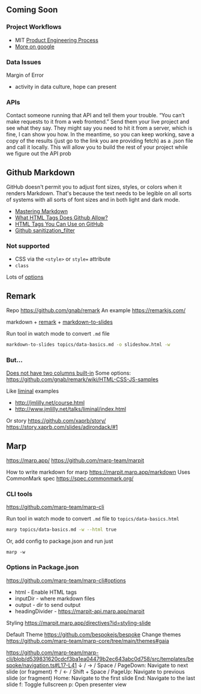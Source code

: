 


## Coming Soon




### Project Workflows

- MIT [Product Engineering Process](https://web.mit.edu/2.009/www/project/projectWorkflow.html)
- [More on google](https://www.google.com/search?q=developer%20workflows&tbm=isch&safe=off&tbs=rimg:CVkeOa3aHmx9YXKocheSM3kv&bih=1066&biw=1920&rlz=1C5CHFA_enUS903US909&hl=en&sa=X&ved=0CAIQrnZqFwoTCJiNgrqMpvACFQAAAAAdAAAAABAW#imgrc=yRI8meETsK-lNM)





### Data Issues

Margin of Error
- activity in data culture, hope can present



### APIs

Contact someone running that API and tell them your trouble. “You can’t make requests to it from a web frontend.” Send them your live project and see what they say. They might say you need to hit it from a server, which is fine, I can show you how.
In the meantime, so you can keep working, save a copy of the results (just go to the link you are providing fetch) as a .json file and call it locally. This will allow you to build the rest of your project while we figure out the API prob







## Github Markdown

GitHub doesn't permit you to adjust font sizes, styles, or colors when it renders Markdown. That's because the text needs to be legible on all sorts of systems with all sorts of font sizes and in both light and dark mode.

- [Mastering Markdown](https://guides.github.com/features/mastering-markdown/)
- [What HTML Tags Does Github Allow?](https://gist.github.com/coolaj86/89821fe046623d5503ce5c4133e70506)
- [HTML Tags You Can Use on GitHub](https://gist.github.com/seanh/13a93686bf4c2cb16e658b3cf96807f2)
- [Github sanitization_filter](https://github.com/gjtorikian/html-pipeline/blob/main/lib/html/pipeline/sanitization_filter.rb#L44-L106)

### Not supported
- CSS via the `<style>` or `style=` attribute
- `class`











Lots of [options](https://gist.github.com/johnloy/27dd124ad40e210e91c70dd1c24ac8c8)



## Remark

Repo https://github.com/gnab/remark
An example https://remarkjs.com/

markdown + [remark](https://github.com/gnab/remark) + [markdown-to-slides](https://github.com/partageit/markdown-to-slides)

Run tool in watch mode to convert `.md` file
```bash
markdown-to-slides topics/data-basics.md -o slideshow.html -w
```

### But...

[Does not have two columns built-in](https://github.com/gnab/remark/wiki/Markdown#content-classes)
Some options:
https://github.com/gnab/remark/wiki/HTML-CSS-JS-samples



Like [liminal](https://github.com/jonathanlilly/liminal)
examples
- http://jmlilly.net/course.html
- http://www.jmlilly.net/talks/liminal/index.html


Or story
https://github.com/xaprb/story/
https://story.xaprb.com/slides/adirondack/#1







## Marp

https://marp.app/
https://github.com/marp-team/marpit

How to write markdown for marp https://marpit.marp.app/markdown
Uses CommonMark spec https://spec.commonmark.org/



### CLI tools
https://github.com/marp-team/marp-cli

Run tool in watch mode to convert `.md` file to `topics/data-basics.html`
```bash
marp topics/data-basics.md -w --html true
```

Or, add config to package.json and run just
```
marp -w
```


### Options in Package.json
https://github.com/marp-team/marp-cli#options

- html - Enable HTML tags
- inputDir - where markdown files
- output - dir to send output
- headingDivider - https://marpit-api.marp.app/marpit


Styling
https://marpit.marp.app/directives?id=styling-slide



Default Theme
https://github.com/bespokejs/bespoke
Change themes
https://github.com/marp-team/marp-core/tree/main/themes#gaia



https://github.com/marp-team/marp-cli/blob/d539831620cdcf3ba1ea04479b2ec643abc0d758/src/templates/bespoke/navigation.ts#L17-L41
↓ / → / Space / PageDown: Navigate to next slide (or fragment)
↑ / ← / Shift + Space / PageUp: Navigate to previous slide (or fragment)
Home: Navigate to the first slide
End: Navigate to the last slide
f: Toggle fullscreen
p: Open presenter view

